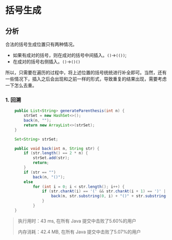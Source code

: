 # 括号生成

## 分析

合法的括号生成位置只有两种情况。

- 如果有成对的括号，则在成对的括号中间插入。`()`->`(())`;
- 在成对的括号右侧插入。`()`->`()()`

所以，只需要在遍历的过程中，将上述位置的括号统统进行补全即可。当然，还有一些情况下，插入之后会出现和之前一样的形式，导致重复的结果出现，需要考虑一下怎么去重。

### 1. 回溯

```java
    public List<String> generateParenthesis(int n) {
        strSet = new HashSet<>();
        back(n, "");
        return new ArrayList<>(strSet);
    }

    Set<String> strSet;

    public void back(int n, String str) {
        if (str.length() == 2 * n) {
            strSet.add(str);
            return;
        }
        if (str == "")
            back(n, "()");
        else
            for (int i = 0; i < str.length(); i++) {
                if (str.charAt(i) == '(' && str.charAt(i + 1) == ')' || str.charAt(i) == ')') {
                    back(n, str.substring(0, i) + "()" + str.substring(i));
                }
            }
    }
```

> 执行用时：43 ms, 在所有 Java 提交中击败了5.60%的用户
>
> 内存消耗：42.4 MB, 在所有 Java 提交中击败了5.07%的用户
